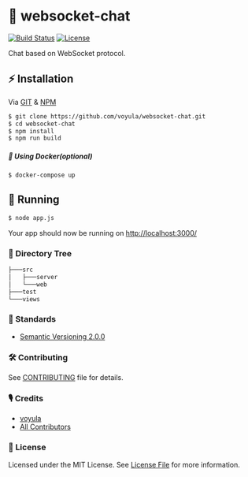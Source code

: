 # 💬 websocket-chat

[![Build Status][ico-travis]][link-travis]
[![License][ico-license]][link-license]

Chat based on WebSocket protocol.

## ⚡ Installation

Via [GIT](https://git-scm.com/) & [NPM](https://www.npmjs.com/)

```bash
$ git clone https://github.com/voyula/websocket-chat.git
$ cd websocket-chat
$ npm install
$ npm run build
```

##### 🐳 Using Docker(optional)
```bash
$ docker-compose up
```

## 🐣 Running

```bash
$ node app.js
```
Your app should now be running on [http://localhost:3000/](http://localhost:3000/)

### 🌳 Directory Tree

```bash
├───src
│   ├───server
│   └───web
├───test
└───views
```

### 📜 Standards

- [Semantic Versioning 2.0.0](https://semver.org/)

### 🛠 Contributing

See [CONTRIBUTING](CONTRIBUTING.md) file for details.

### 🎙 Credits

- [voyula](https://github.com/voyula)
- [All Contributors](../../contributors)

### 📌 License

Licensed under the MIT License. See [License File](LICENSE.md) for more information.

[ico-travis]: https://img.shields.io/travis/voyula/websocket-chat/master.svg?longCache=true&style=flat-square

[ico-license]: https://img.shields.io/packagist/l/voyula/validate.svg?longCache=true&style=flat-square


[link-travis]: https://travis-ci.org/voyula/websocket-chat

[link-license]: LICENSE.md
